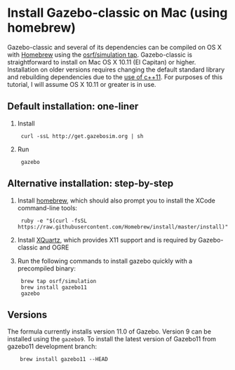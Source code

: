 # Install Gazebo-classic on Mac (using homebrew)

Gazebo-classic and several of its dependencies can be compiled on OS X with
[Homebrew](http://brew.sh) using the
[osrf/simulation tap](https://github.com/osrf/homebrew-simulation).
Gazebo-classic is straightforward to install on Mac OS X 10.11 (El Capitan) or higher.
Installation on older versions requires changing the default standard library
and rebuilding dependencies due to the
[use of c++11](https://osrf-migration.github.io/gazebo-gh-pages/#!/osrf/gazebo/pull-requests/1340).
For purposes of this tutorial, I will assume OS X 10.11 or greater is in use.

## Default installation: one-liner

1. Install

        curl -ssL http://get.gazebosim.org | sh

2. Run

        gazebo

## Alternative installation: step-by-step

1. Install [homebrew](http://brew.sh), which should also prompt you to install
the XCode command-line tools:

        ruby -e "$(curl -fsSL https://raw.githubusercontent.com/Homebrew/install/master/install)"

2. Install [XQuartz](http://xquartz.macosforge.org/landing/), which provides
X11 support and is required by Gazebo-classic and OGRE

3. Run the following commands to install gazebo quickly with a precompiled binary:

        brew tap osrf/simulation
        brew install gazebo11
        gazebo

## Versions
The formula currently installs version 11.0 of Gazebo. Version 9 can be
installed using the `gazebo9`. To install the latest version of Gazebo11 from
gazebo11 development branch:

        brew install gazebo11 --HEAD
